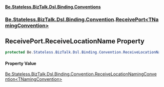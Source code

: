 #### [Be.Stateless.BizTalk.Dsl.Binding.Conventions](README.md 'README')
### [Be.Stateless.BizTalk.Dsl.Binding.Convention](Be.Stateless.BizTalk.Dsl.Binding.Convention.md 'Be.Stateless.BizTalk.Dsl.Binding.Convention').[ReceivePort&lt;TNamingConvention&gt;](ReceivePort_TNamingConvention_.md 'Be.Stateless.BizTalk.Dsl.Binding.Convention.ReceivePort<TNamingConvention>')

## ReceivePort<TNamingConvention>.ReceiveLocationName Property

```csharp
protected Be.Stateless.BizTalk.Dsl.Binding.Convention.ReceiveLocationNamingConvention<TNamingConvention> ReceiveLocationName { get; }
```

#### Property Value
[Be.Stateless.BizTalk.Dsl.Binding.Convention.ReceiveLocationNamingConvention&lt;](ReceiveLocationNamingConvention_TNamingConvention_.md 'Be.Stateless.BizTalk.Dsl.Binding.Convention.ReceiveLocationNamingConvention<TNamingConvention>')[TNamingConvention](ReceivePort_TNamingConvention_.md#Be.Stateless.BizTalk.Dsl.Binding.Convention.ReceivePort_TNamingConvention_.TNamingConvention 'Be.Stateless.BizTalk.Dsl.Binding.Convention.ReceivePort<TNamingConvention>.TNamingConvention')[&gt;](ReceiveLocationNamingConvention_TNamingConvention_.md 'Be.Stateless.BizTalk.Dsl.Binding.Convention.ReceiveLocationNamingConvention<TNamingConvention>')